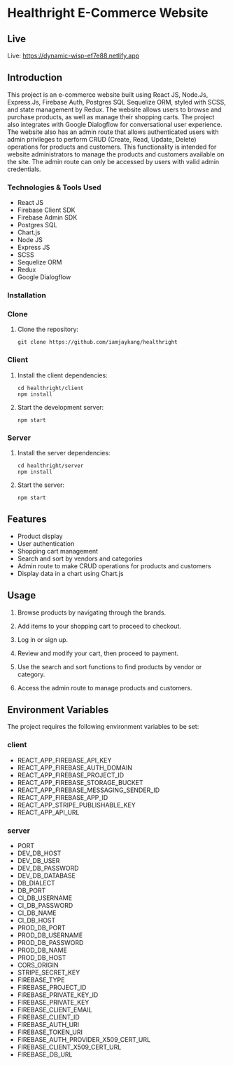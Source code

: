 # Healthright E-Commerce Website

## Live

Live: https://dynamic-wisp-ef7e88.netlify.app

## Introduction

This project is an e-commerce website built using React JS, Node.Js, Express.Js, Firebase Auth, Postgres SQL Sequelize ORM, styled with SCSS, and state management by Redux. The website allows users to browse and purchase products, as well as manage their shopping carts. The project also integrates with Google Dialogflow for conversational user experience. The website also has an admin route that allows authenticated users with admin privileges to perform CRUD (Create, Read, Update, Delete) operations for products and customers. This functionality is intended for website administrators to manage the products and customers available on the site. The admin route can only be accessed by users with valid admin credentials.

### Technologies & Tools Used

- React JS
- Firebase Client SDK
- Firebase Admin SDK
- Postgres SQL
- Chart.js
- Node JS
- Express JS
- SCSS
- Sequelize ORM
- Redux
- Google Dialogflow

### Installation

### Clone
1. Clone the repository:
    ```
    git clone https://github.com/iamjaykang/healthright
    ```
### Client

1. Install the client dependencies:
    ```
    cd healthright/client
    npm install
    ```

2. Start the development server:
    ```
    npm start
    ```
### Server

1. Install the server dependencies:
    ```
    cd healthright/server
    npm install
    ```

2. Start the server:
    ```
    npm start
    ```

## Features

- Product display
- User authentication
- Shopping cart management
- Search and sort by vendors and categories
- Admin route to make CRUD operations for products and customers
- Display data in a chart using Chart.js

## Usage

1. Browse products by navigating through the brands.

2. Add items to your shopping cart to proceed to checkout.

3. Log in or sign up.

4. Review and modify your cart, then proceed to payment.

5. Use the search and sort functions to find products by vendor or category.

6. Access the admin route to manage products and customers.

## Environment Variables

The project requires the following environment variables to be set:

### client
- REACT_APP_FIREBASE_API_KEY
- REACT_APP_FIREBASE_AUTH_DOMAIN
- REACT_APP_FIREBASE_PROJECT_ID
- REACT_APP_FIREBASE_STORAGE_BUCKET
- REACT_APP_FIREBASE_MESSAGING_SENDER_ID
- REACT_APP_FIREBASE_APP_ID
- REACT_APP_STRIPE_PUBLISHABLE_KEY
- REACT_APP_API_URL

### server
- PORT
- DEV_DB_HOST
- DEV_DB_USER
- DEV_DB_PASSWORD
- DEV_DB_DATABASE
- DB_DIALECT
- DB_PORT
- CI_DB_USERNAME
- CI_DB_PASSWORD
- CI_DB_NAME
- CI_DB_HOST
- PROD_DB_PORT
- PROD_DB_USERNAME
- PROD_DB_PASSWORD
- PROD_DB_NAME
- PROD_DB_HOST
- CORS_ORIGIN
- STRIPE_SECRET_KEY
- FIREBASE_TYPE
- FIREBASE_PROJECT_ID
- FIREBASE_PRIVATE_KEY_ID
- FIREBASE_PRIVATE_KEY
- FIREBASE_CLIENT_EMAIL
- FIREBASE_CLIENT_ID
- FIREBASE_AUTH_URI
- FIREBASE_TOKEN_URI
- FIREBASE_AUTH_PROVIDER_X509_CERT_URL
- FIREBASE_CLIENT_X509_CERT_URL
- FIREBASE_DB_URL